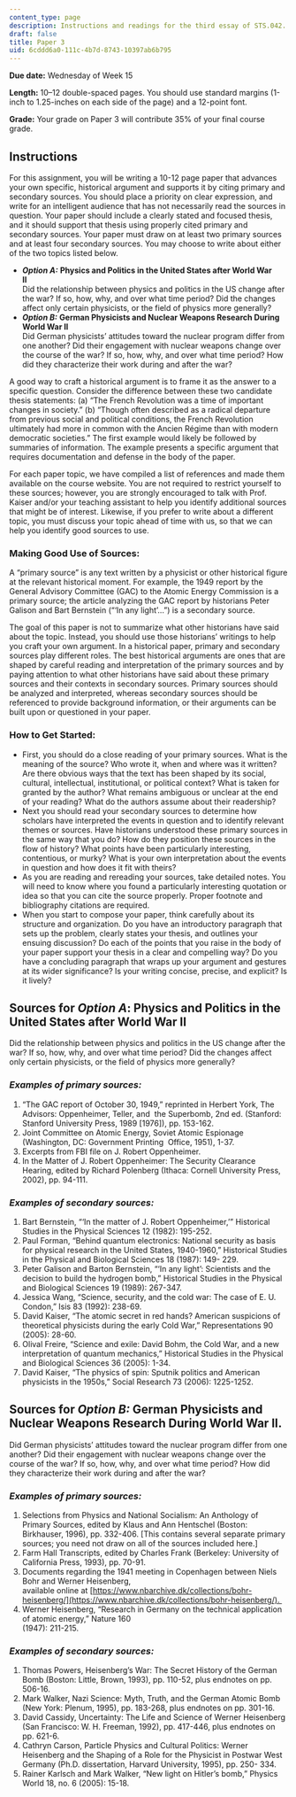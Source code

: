 ```yaml
---
content_type: page
description: Instructions and readings for the third essay of STS.042.
draft: false
title: Paper 3
uid: 6cddd6a0-111c-4b7d-8743-10397ab6b795
---
```

**Due date:** Wednesday of Week 15

**Length:** 10–12 double-spaced pages. You should use standard margins (1-inch to 1.25-inches on each side of the page) and a 12-point font.

**Grade:** Your grade on Paper 3 will contribute 35% of your final course grade.

## Instructions

For this assignment, you will be writing a 10-12 page paper that advances your own specific, historical argument and supports it by citing primary and secondary sources. You should place a priority on clear expression, and write for an intelligent audience that has not necessarily read the sources in question. Your paper should include a clearly stated and focused thesis, and it should support that thesis using properly cited primary and secondary sources. Your paper must draw on at least two primary sources and at least four secondary sources. You may choose to write about either of the two topics listed below.

- ***Option A:*** **Physics and Politics in the United States after World War II**       
    Did the relationship between physics and politics in the US change after the war? If so, how, why, and over what time period? Did the changes affect only certain physicists, or the field of physics more generally?
- ***Option B:*** **German Physicists and Nuclear Weapons Research During World War II**       
    Did German physicists’ attitudes toward the nuclear program differ from one another? Did their engagement with nuclear weapons change over the course of the war? If so, how, why, and over what time period? How did they characterize their work during and after the war?

A good way to craft a historical argument is to frame it as the answer to a specific question. Consider the difference between these two candidate thesis statements: (a) “The French Revolution was a time of important changes in society.” (b) “Though often described as a radical departure from previous social and political conditions, the French Revolution ultimately had more in common with the Ancien Régime than with modern democratic societies.” The first example would likely be followed by summaries of information. The example presents a specific argument that requires documentation and defense in the body of the paper.

For each paper topic, we have compiled a list of references and made them available on the course website. You are not required to restrict yourself to these sources; however, you are strongly encouraged to talk with Prof. Kaiser and/or your teaching assistant to help you identify additional sources that might be of interest. Likewise, if you prefer to write about a different topic, you must discuss your topic ahead of time with us, so that we can help you identify good sources to use.

### Making Good Use of Sources:

A “primary source” is any text written by a physicist or other historical figure at the relevant historical moment. For example, the 1949 report by the General Advisory Committee (GAC) to the Atomic Energy Commission is a primary source; the article analyzing the GAC report by historians Peter Galison and Bart Bernstein (“‘In any light’…”) is a secondary source.

The goal of this paper is not to summarize what other historians have said about the topic. Instead, you should use those historians’ writings to help you craft your own argument. In a historical paper, primary and secondary sources play different roles. The best historical arguments are ones that are shaped by careful reading and interpretation of the primary sources and by paying attention to what other historians have said about these primary sources and their contexts in secondary sources. Primary sources should be analyzed and interpreted, whereas secondary sources should be referenced to provide background information, or their arguments can be built upon or questioned in your paper.

### How to Get Started:

- First, you should do a close reading of your primary sources. What is the meaning of the source? Who wrote it, when and where was it written? Are there obvious ways that the text has been shaped by its social, cultural, intellectual, institutional, or political context? What is taken for granted by the author? What remains ambiguous or unclear at the end of your reading? What do the authors assume about their readership?
- Next you should read your secondary sources to determine how scholars have interpreted the events in question and to identify relevant themes or sources. Have historians understood these primary sources in the same way that you do? How do they position these sources in the flow of history? What points have been particularly interesting, contentious, or murky? What is your own interpretation about the events in question and how does it fit with theirs?
- As you are reading and rereading your sources, take detailed notes. You will need to know where you found a particularly interesting quotation or idea so that you can cite the source properly. Proper footnote and bibliography citations are required.
- When you start to compose your paper, think carefully about its structure and organization. Do you have an introductory paragraph that sets up the problem, clearly states your thesis, and outlines your ensuing discussion? Do each of the points that you raise in the body of your paper support your thesis in a clear and compelling way? Do you have a concluding paragraph that wraps up your argument and gestures at its wider significance? Is your writing concise, precise, and explicit? Is it lively?

## Sources for *Option A*: Physics and Politics in the United States after World War II

Did the relationship between physics and politics in the US change after the war? If so, how, why, and over what time period? Did the changes affect only certain physicists, or the field of physics more generally?

### *Examples of primary sources:*

1. “The GAC report of October 30, 1949,” reprinted in Herbert York, The Advisors: Oppenheimer, Teller, and  the Superbomb, 2nd ed. (Stanford: Stanford University Press, 1989 \[1976\]), pp. 153-162. 
2. Joint Committee on Atomic Energy, Soviet Atomic Espionage (Washington, DC: Government Printing  Office, 1951), 1-37. 
3. Excerpts from FBI file on J. Robert Oppenheimer. 
4. In the Matter of J. Robert Oppenheimer: The Security Clearance Hearing, edited by Richard Polenberg (Ithaca: Cornell University Press, 2002), pp. 94-111.

### *Examples of secondary sources:*

1. Bart Bernstein, “‘In the matter of J. Robert Oppenheimer,’” Historical Studies in the Physical Sciences 12 (1982): 195-252. 
2. Paul Forman, “Behind quantum electronics: National security as basis for physical research in the United States, 1940-1960,” Historical Studies in the Physical and Biological Sciences 18 (1987): 149- 229. 
3. Peter Galison and Barton Bernstein, “‘In any light’: Scientists and the decision to build the hydrogen bomb,” Historical Studies in the Physical and Biological Sciences 19 (1989): 267-347. 
4. Jessica Wang, “Science, security, and the cold war: The case of E. U. Condon,” Isis 83 (1992): 238-69. 
5. David Kaiser, “The atomic secret in red hands? American suspicions of theoretical physicists during the early Cold War,” Representations 90 (2005): 28-60. 
6. Olival Freire, “Science and exile: David Bohm, the Cold War, and a new interpretation of quantum mechanics,” Historical Studies in the Physical and Biological Sciences 36 (2005): 1-34. 
7. David Kaiser, “The physics of spin: Sputnik politics and American physicists in the 1950s,” Social Research 73 (2006): 1225-1252.

## Sources for *Option B:* German Physicists and Nuclear Weapons Research During World War II.

Did German physicists’ attitudes toward the nuclear program differ from one another? Did their engagement with nuclear weapons change over the course of the war? If so, how, why, and over what time period? How did they characterize their work during and after the war?

### *Examples of primary sources:*

1. Selections from Physics and National Socialism: An Anthology of Primary Sources, edited by Klaus and Ann Hentschel (Boston: Birkhauser, 1996), pp. 332-406. \[This contains several separate primary sources; you need not draw on all of the sources included here.\] 
2. Farm Hall Transcripts, edited by Charles Frank (Berkeley: University of California Press, 1993), pp. 70-91. 
3. Documents regarding the 1941 meeting in Copenhagen between Niels Bohr and Werner Heisenberg,   
    available online at [https://www.nbarchive.dk/collections/bohr-heisenberg/](https://www.nbarchive.dk/collections/bohr-heisenberg/). 
4. Werner Heisenberg, “Research in Germany on the technical application of atomic energy,” Nature 160   
    (1947): 211-215.

### *Examples of secondary sources:*

1. Thomas Powers, Heisenberg’s War: The Secret History of the German Bomb (Boston: Little, Brown, 1993), pp. 110-52, plus endnotes on pp. 506-16. 
2. Mark Walker, Nazi Science: Myth, Truth, and the German Atomic Bomb (New York: Plenum, 1995), pp. 183-268, plus endnotes on pp. 301-16. 
3. David Cassidy, Uncertainty: The Life and Science of Werner Heisenberg (San Francisco: W. H. Freeman, 1992), pp. 417-446, plus endnotes on pp. 621-6. 
4. Cathryn Carson, Particle Physics and Cultural Politics: Werner Heisenberg and the Shaping of a Role for the Physicist in Postwar West Germany (Ph.D. dissertation, Harvard University, 1995), pp. 250- 334. 
5. Rainer Karlsch and Mark Walker, “New light on Hitler’s bomb,” Physics World 18, no. 6 (2005): 15-18.
